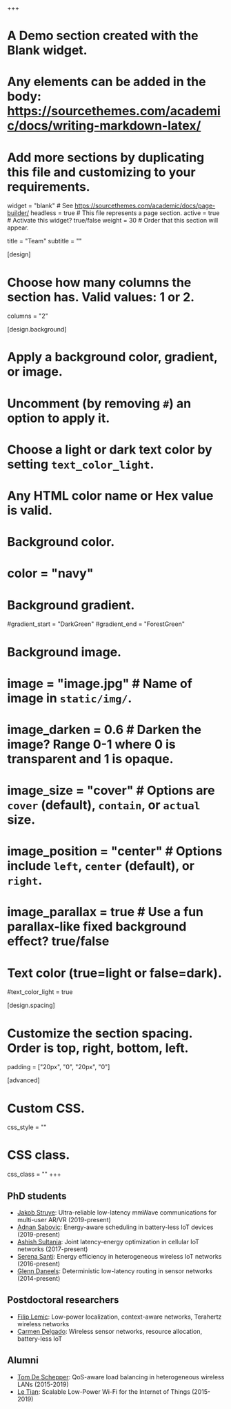 +++
# A Demo section created with the Blank widget.
# Any elements can be added in the body: https://sourcethemes.com/academic/docs/writing-markdown-latex/
# Add more sections by duplicating this file and customizing to your requirements.

widget = "blank"  # See https://sourcethemes.com/academic/docs/page-builder/
headless = true  # This file represents a page section.
active = true  # Activate this widget? true/false
weight = 30  # Order that this section will appear.

title = "Team"
subtitle = ""

[design]
  # Choose how many columns the section has. Valid values: 1 or 2.
  columns = "2"

[design.background]
  # Apply a background color, gradient, or image.
  #   Uncomment (by removing `#`) an option to apply it.
  #   Choose a light or dark text color by setting `text_color_light`.
  #   Any HTML color name or Hex value is valid.

  # Background color.
  # color = "navy"
  
  # Background gradient.
  #gradient_start = "DarkGreen"
  #gradient_end = "ForestGreen"
  
  # Background image.
  # image = "image.jpg"  # Name of image in `static/img/`.
  # image_darken = 0.6  # Darken the image? Range 0-1 where 0 is transparent and 1 is opaque.
  # image_size = "cover"  #  Options are `cover` (default), `contain`, or `actual` size.
  # image_position = "center"  # Options include `left`, `center` (default), or `right`.
  # image_parallax = true  # Use a fun parallax-like fixed background effect? true/false
  
  # Text color (true=light or false=dark).
  #text_color_light = true

[design.spacing]
  # Customize the section spacing. Order is top, right, bottom, left.
  padding = ["20px", "0", "20px", "0"]

[advanced]
 # Custom CSS. 
 css_style = ""
 
 # CSS class.
 css_class = ""
+++

## PhD students
* [Jakob Struye](https://www.uantwerpen.be/en/staff/jakob-struye/): Ultra-reliable low-latency mmWave communications for multi-user AR/VR (2019-present)
* [Adnan Sabovic](https://www.uantwerpen.be/en/staff/adnan-sabovic/): Energy-aware scheduling in battery-less IoT devices (2019-present)
* [Ashish Sultania](https://www.uantwerpen.be/en/staff/ashishkumar-sultania/): Joint latency-energy optimization in cellular IoT networks (2017-present)
* [Serena Santi](https://www.uantwerpen.be/en/staff/serena-santi/): Energy efficiency in heterogeneous wireless IoT networks (2016-present)
* [Glenn Daneels](https://www.uantwerpen.be/en/staff/glenn-daneels/): Deterministic low-latency routing in sensor networks (2014-present)

## Postdoctoral researchers
* [Filip Lemic](https://www.uantwerpen.be/en/staff/filip-lemic/): Low-power localization, context-aware networks, Terahertz wireless networks
* [Carmen Delgado](https://www.uantwerpen.be/en/staff/carmen-delgado/): Wireless sensor networks, resource allocation, battery-less IoT

## Alumni
* [Tom De Schepper](https://hdl.handle.net/10067/1619980151162165141): QoS-aware load balancing in heterogeneous wireless LANs (2015-2019)
* [Le Tian](https://hdl.handle.net/10067/1598040151162165141): Scalable Low-Power Wi-Fi for the Internet of Things (2015-2019)
